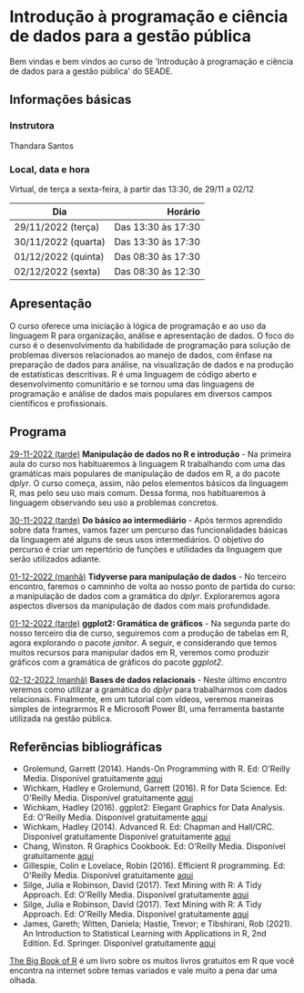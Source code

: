 # Introdução à programação e ciência de dados para a gestão pública

Bem vindas e bem vindos ao curso de 'Introdução à programação e ciência de dados para a gestão pública' do SEADE.

## Informações básicas

### Instrutora

Thandara Santos

### Local, data e hora

Virtual, de terça a sexta-feira, à partir das 13:30, de 29/11 a 02/12

| Dia                 |            Horário |
|---------------------|-------------------:|
| 29/11/2022 (terça)  | Das 13:30 às 17:30 |
| 30/11/2022 (quarta) | Das 13:30 às 17:30 |
| 01/12/2022 (quinta) | Das 08:30 às 17:30 |
| 02/12/2022 (sexta)  | Das 08:30 às 12:30 |

## Apresentação

O curso oferece uma iniciação à lógica de programação e ao uso da linguagem R para organização, análise e apresentação de dados. O foco do curso é o desenvolvimento da habilidade de programação para solução de problemas diversos relacionados ao manejo de dados, com ênfase na preparação de dados para análise, na visualização de dados e na produção de estatísticas descritivas. R é uma linguagem de código aberto e desenvolvimento comunitário e se tornou uma das linguagens de programação e análise de dados mais populares em diversos campos científicos e profissionais.

## Programa

[29-11-2022 (tarde)](https://github.com/seade-R/egesp-seade-intro-programacao/blob/master/class/class-01.md) **Manipulação de dados no R e introdução** - Na primeira aula do curso nos habituaremos à linguagem R trabalhando com uma das gramáticas mais populares de manipulação de dados em R, a do pacote *dplyr*. O curso começa, assim, não pelos elementos básicos da linguagem R, mas pelo seu uso mais comum. Dessa forma, nos habituaremos à linguagem observando seu uso a problemas concretos.

[30-11-2022 (tarde)](https://github.com/seade-R/egesp-seade-intro-programacao/blob/master/class/class-02.md) **Do básico ao intermediário** - Após termos aprendido sobre data frames, vamos fazer um percurso das funcionalidades básicas da linguagem até alguns de seus usos intermediários. O objetivo do percurso é criar um repertório de funções e utilidades da linguagem que serão utilizados adiante.

[01-12-2022 (manhã)](https://github.com/seade-R/egesp-seade-intro-programacao/blob/master/class/class-03.md) **Tidyverse para manipulação de dados** - No terceiro encontro, faremos o camninho de volta ao nosso ponto de partida do curso: a manipulação de dados com a gramática do *dplyr*. Exploraremos agora aspectos diversos da manipulação de dados com mais profundidade.

[01-12-2022 (tarde)](https://github.com/seade-R/egesp-seade-intro-programacao/blob/master/class/class-04.md) **ggplot2: Gramática de gráficos** - Na segunda parte do nosso terceiro dia de curso, seguiremos com a produção de tabelas em R, agora explorando o pacote *janitor*. A seguir, e considerando que temos muitos recursos para manipular dados em R, veremos como produzir gráficos com a gramática de gráficos do pacote *ggplot2*.

[02-12-2022 (manhã)](https://github.com/seade-R/egesp-seade-intro-programacao/blob/master/class/class-05.md) **Bases de dados relacionais** - Neste último encontro veremos como utilizar a gramática do *dplyr* para trabalharmos com dados relacionais. Finalmente, em um tutorial com vídeos, veremos maneiras simples de integrarmos R e Microsoft Power BI, uma ferramenta bastante utilizada na gestão pública.

## Referências bibliográficas

-   Grolemund, Garrett (2014). Hands-On Programming with R. Ed: O'Reilly Media. Disponível gratuitamente [aqui](https://rstudio-education.github.io/hopr/)
-   Wichkam, Hadley e Grolemund, Garrett (2016). R for Data Science. Ed: O'Reilly Media. Disponível gratuitamente [aqui](http://r4ds.had.co.nz/data-visualisation.html)
-   Wichkam, Hadley (2016). ggplot2: Elegant Graphics for Data Analysis. Ed: O'Reilly Media. Disponível gratuitamente [aqui](https://ggplot2-book.org/)
-   Wichkam, Hadley (2014). Advanced R. Ed: Chapman and Hall/CRC. Disponível gratuitamente Disponível gratuitamente [aqui](http://adv-r.had.co.nz/)
-   Chang, Winston. R Graphics Cookbook. Ed: O'Reilly Media. Disponível gratuitamente [aqui](https://r-graphics.org/index.html)
-   Gillespie, Colin e Lovelace, Robin (2016). Efficient R programming. Ed: O'Reilly Media. Disponível gratuitamente [aqui](https://csgillespie.github.io/efficientR/)
-   Silge, Julia e Robinson, David (2017). Text Mining with R: A Tidy Approach. Ed: O'Reilly Media. Disponível gratuitamente [aqui](https://www.tidytextmining.com/index.html)
-   Silge, Julia e Robinson, David (2017). Text Mining with R: A Tidy Approach. Ed: O'Reilly Media. Disponível gratuitamente [aqui](https://www.tidytextmining.com/index.html)
-   James, Gareth; Witten, Daniela; Hastie, Trevor; e Tibshirani, Rob (2021). An Introduction to Statistical Learning with Applications in R, 2nd Edition. Ed. Springer. Disponível gratuitamente [aqui](https://hastie.su.domains/ISLR2/ISLRv2_website.pdf)

[The Big Book of R](https://www.bigbookofr.com/index.html) é um livro sobre os muitos livros gratuitos em R que você encontra na internet sobre temas variados e vale muito a pena dar uma olhada.

